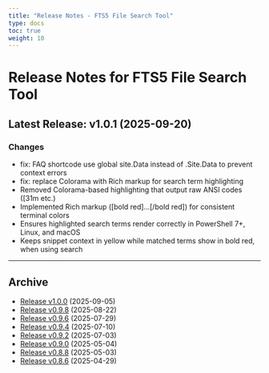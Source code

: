 ```yaml
---
title: "Release Notes - FTS5 File Search Tool"
type: docs
toc: true
weight: 10
---
```


# Release Notes for FTS5 File Search Tool

## Latest Release: v1.0.1 (2025-09-20)

### Changes
- fix: FAQ shortcode use global site.Data instead of .Site.Data to prevent context errors
- fix: replace Colorama with Rich markup for search term highlighting
- Removed Colorama-based highlighting that output raw ANSI codes ([31m etc.)
- Implemented Rich markup ([bold red]…[/bold red]) for consistent terminal colors
- Ensures highlighted search terms render correctly in PowerShell 7+, Linux, and macOS
- Keeps snippet context in yellow while matched terms show in bold red, when using search

---

## Archive

- [Release v1.0.0](/releases/v1.0.0/) (2025-09-05)
- [Release v0.9.8](/releases/v0.9.8/) (2025-08-22)
- [Release v0.9.6](/releases/v0.9.6/) (2025-07-29)
- [Release v0.9.4](/releases/v0.9.4/) (2025-07-10)
- [Release v0.9.2](/releases/v0.9.2/) (2025-07-03)
- [Release v0.9.0](/releases/v0.9.0/) (2025-05-04)
- [Release v0.8.8](/releases/v0.8.8/) (2025-05-03)
- [Release v0.8.6](/releases/v0.8.6/) (2025-04-29)